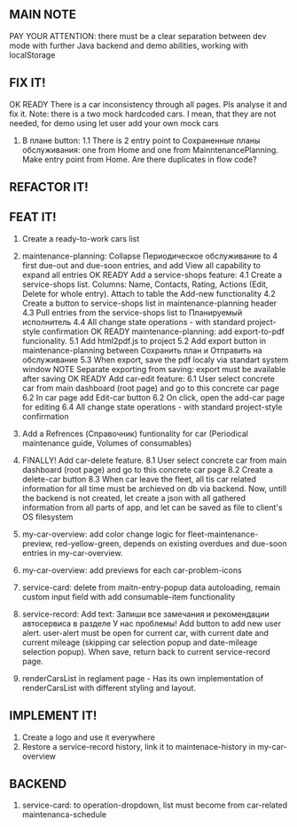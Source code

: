 ## MAIN NOTE ##
PAY YOUR ATTENTION: there must be a clear separation between dev mode with further Java backend and demo abilities, working with localStorage

## FIX IT! ##
OK READY There is a car inconsistency through all pages. Pls analyse it and fix it. Note: there is a two mock hardcoded cars. I mean, that they are not needed, for demo using let user add your own mock cars

1. В плане button:
    1.1 There is 2 entry point to Сохраненные планы обслуживания: one from Home and one from MainntenancePlanning. Make entry point from Home. Are there duplicates in flow code? 

## REFACTOR IT! ##



## FEAT IT! ##

1. Create a ready-to-work cars list

3. maintenance-planning: Collapse Периодическое обслуживание to 4 first due-out and due-soon entries, and add View all capability to expand all entries
OK READY Add a service-shops feature:
    4.1 Create a service-shops list. Columns: Name, Contacts, Rating, Actions (Edit, Delete for whole entry). Attach to table the Add-new functionality
    4.2 Create a button to service-shops list in maintenance-planning header
    4.3 Pull entries from the service-shops list to Планируемый исполнитель
    4.4 All change state operations - with standard project-style confirmation
OK READY maintenance-planning: add export-to-pdf funcionality.
    5.1 Add html2pdf.js to project
    5.2 Add export button in maintenance-planning between Сохранить план и Отправить на обслуживание
    5.3 When export, save the pdf localy via standart system window
    NOTE Separate exporting from saving: export must be available after saving
OK READY  Add car-edit feature:
    6.1 User select concrete car from main dashboard (root page) and go to this concrete car page
    6.2 In car page add Edit-car button
    6.2 On click, open the add-car page for editing
    6.4 All change state operations - with standard project-style confirmation
7. Add a Refrences (Справочник) funtionality for car (Periodical maintenance guide, Volumes of consumables)


8. FINALLY! Add car-delete feature. 
    8.1 User select concrete car from main dashboard (root page) and go to this concrete car page
    8.2 Create a delete-car button
    8.3 When car leave the fleet, all tis car related information for all time must be archieved on db via backend. Now, untill the backend is not created, let create a json with all gathered information from all parts of app, and let can be saved as file to client's OS filesystem













5. my-car-overview: add color change logic for fleet-maintenance-preview, red-yellow-green, depends on existing overdues and due-soon entries in my-car-overview.
6. my-car-overview: add previews for each car-problem-icons
7. service-card: delete from maitn-entry-popup data autoloading, remain  custom input field with add consumable-item functionality
8. service-record: Add text: Запиши все замечания и рекомендации автосервиса в разделе У нас проблемы! Add button to add new user alert. user-alert must be open for current car, with current date and current mileage (skipping car selection popup and date-mileage selection popup). When save, return back to current service-record page.
9. renderCarsList in reglament page - Has its own implementation of renderCarsList with different styling and layout. 



## IMPLEMENT IT! ##
1. Create a logo and use it everywhere
3. Restore a service-record history, link it to maintenace-history in my-car-overview 

## BACKEND ##
1. service-card: to operation-dropdown, list must become from car-related maintenanca-schedule
